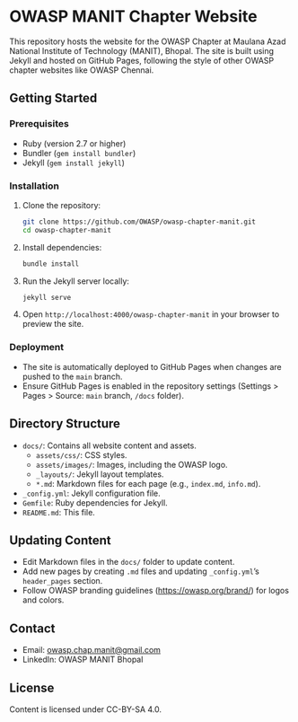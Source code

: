 # OWASP MANIT Chapter Website

This repository hosts the website for the OWASP Chapter at Maulana Azad National Institute of Technology (MANIT), Bhopal. The site is built using Jekyll and hosted on GitHub Pages, following the style of other OWASP chapter websites like OWASP Chennai.

## Getting Started

### Prerequisites

- Ruby (version 2.7 or higher)
- Bundler (`gem install bundler`)
- Jekyll (`gem install jekyll`)

### Installation

1. Clone the repository:

   ```bash
   git clone https://github.com/OWASP/owasp-chapter-manit.git
   cd owasp-chapter-manit
   ```

2. Install dependencies:

   ```bash
   bundle install
   ```

3. Run the Jekyll server locally:

   ```bash
   jekyll serve
   ```

4. Open `http://localhost:4000/owasp-chapter-manit` in your browser to preview the site.

### Deployment

- The site is automatically deployed to GitHub Pages when changes are pushed to the `main` branch.
- Ensure GitHub Pages is enabled in the repository settings (Settings &gt; Pages &gt; Source: `main` branch, `/docs` folder).

## Directory Structure

- `docs/`: Contains all website content and assets.
  - `assets/css/`: CSS styles.
  - `assets/images/`: Images, including the OWASP logo.
  - `_layouts/`: Jekyll layout templates.
  - `*.md`: Markdown files for each page (e.g., `index.md`, `info.md`).
- `_config.yml`: Jekyll configuration file.
- `Gemfile`: Ruby dependencies for Jekyll.
- `README.md`: This file.

## Updating Content

- Edit Markdown files in the `docs/` folder to update content.
- Add new pages by creating `.md` files and updating `_config.yml`’s `header_pages` section.
- Follow OWASP branding guidelines (https://owasp.org/brand/) for logos and colors.

## Contact

- Email: owasp.chap.manit@gmail.com
- LinkedIn: OWASP MANIT Bhopal

## License

Content is licensed under CC-BY-SA 4.0.